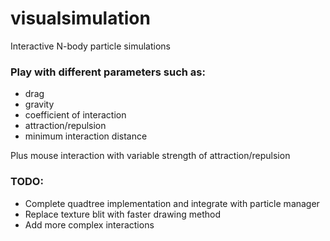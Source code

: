 # visualsimulation
Interactive N-body particle simulations

### Play with different parameters such as:
- drag
- gravity
- coefficient of interaction
- attraction/repulsion
- minimum interaction distance

Plus mouse interaction with variable strength of attraction/repulsion

### TODO:
- Complete quadtree implementation and integrate with particle manager
- Replace texture blit with faster drawing method
- Add more complex interactions
